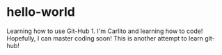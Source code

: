 # hello-world
Learning how to use Git-Hub 1.
I'm Carlito and learning how to code!
Hopefully, I can master coding soon!
This is another attempt to learn git-hub!
